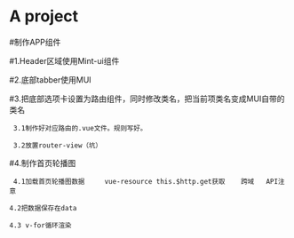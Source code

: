 # A project

#制作APP组件

#1.Header区域使用Mint-ui组件

#2.底部tabber使用MUI

#3.把底部选项卡设置为路由组件，同时修改类名，把当前项类名变成MUI自带的类名
   
     3.1制作好对应路由的.vue文件。规则写好。
   
     3.2放置router-view（坑）

#4.制作首页轮播图
   
     4.1加载首页轮播图数据     vue-resource this.$http.get获取    跨域   API注意
  
    4.2把数据保存在data
  
    4.3 v-for循环渲染
